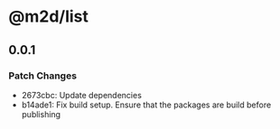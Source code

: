 # @m2d/list

## 0.0.1

### Patch Changes

- 2673cbc: Update dependencies
- b14ade1: Fix build setup. Ensure that the packages are build before publishing
